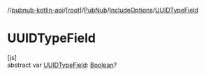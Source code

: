 //[pubnub-kotlin-api](../../../../index.md)/[[root]](../../index.md)/[PubNub](../index.md)/[IncludeOptions](index.md)/[UUIDTypeField](-u-u-i-d-type-field.md)

# UUIDTypeField

[js]\
abstract var [UUIDTypeField](-u-u-i-d-type-field.md): [Boolean](https://kotlinlang.org/api/latest/jvm/stdlib/kotlin-stdlib/kotlin/-boolean/index.html)?
